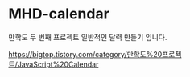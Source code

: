 # MHD-calendar

만학도 두 번째 프로젝트 일반적인 달력 만들기 입니다.

https://bigtop.tistory.com/category/만학도%20프로젝트/JavaScript%20Calendar
